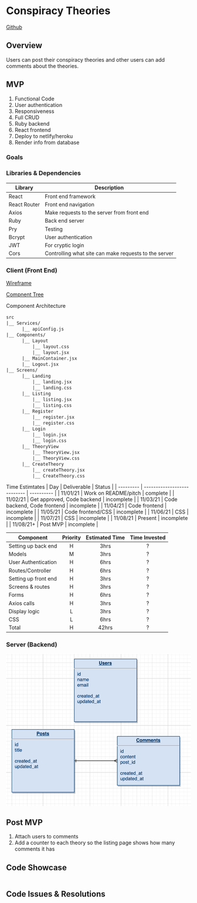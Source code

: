 # Conspiracy Theories


[Github](https://github.com/michaeljgrieshaber/conspiracyTheories)

## Overview

Users can post their conspiracy theories and other users can add comments about the theories.

## MVP

1. Functional Code
2. User authentication
3. Responsiveness
4. Full CRUD
5. Ruby backend
6. React frontend
7. Deploy to netlify/heroku
8. Render info from database

### Goals

### Libraries & Dependencies

| Library      | Description                                           |
| ------------ | ----------------------------------------------------- |
| React        | Front end framework                                   |
| React Router | Front end navigation                                  |
| Axios        | Make requests to the server from front end            |
| Ruby         | Back end server                                       |
| Pry          | Testing                                               |
| Bcrypt       | User authentication                                   |
| JWT          | For cryptic login                                     |
| Cors         | Controlling what site can make requests to the server |

### Client (Front End)

[Wireframe](https://www.figma.com/file/V9sTReyTrfm39K95P4i8lb/P4-Blog?node-id=1%3A3)

[Compnent Tree](https://whimsical.com/conspiracy-theories-S9YsJEfJTjs53WcNf2kNhx)

Component Architecture

```
src
|__ Services/
      |__ apiConfig.js
|__ Components/
      |__ Layout
          |__ layout.css
          |__ layout.jsx
      |__ MainContainer.jsx
      |__ Logout.jsx
|__ Screens/
      |__ Landing
          |__ landing.jsx
          |__ landing.css
      |__ Listing
          |__ listing.jsx
          |__ listing.css
      |__ Register
          |__ register.jsx
          |__ register.css
      |__ Login
          |__ login.jsx
          |__ login.css    
      |__ TheoryView
          |__ TheoryView.jsx
          |__ TheoryView.css
      |__ CreateTheory
          |__ createTheory.jsx
          |__ CreateTheory.css    

```

Time Estimtates
| Day | Deliverable | Status |
| --------- | --------------------------- | ---------- |
| 11/01/21 | Work on README/pitch | complete |
| 11/02/21 | Get approved, Code backend | incomplete |
| 11/03/21 | Code backend, Code frontend | incomplete |
| 11/04/21 | Code frontend | incomplete |
| 11/05/21 | Code frontend/CSS | incomplete |
| 11/06/21 | CSS | incomplete |
| 11/07/21 | CSS | incomplete |
| 11/08/21 | Present | incomplete |
| 11/08/21+ | Post MVP | incomplete |

| Component            | Priority | Estimated Time | Time Invested |
| -------------------- | :------: | :------------: | :-----------: |
| Setting up back end  |    H     |      3hrs      |       ?       |
| Models               |    M     |      3hrs      |       ?       |
| User Authentication  |    H     |      6hrs      |       ?       |
| Routes/Controller    |    H     |      6hrs      |       ?       |
| Setting up front end |    H     |      3hrs      |       ?       |
| Screens & routes     |    H     |      3hrs      |       ?       |
| Forms                |    H     |      6hrs      |       ?       |
| Axios calls          |    H     |      3hrs      |       ?       |
| Display logic        |    L     |      3hrs      |       ?       |
| CSS                  |    L     |      6hrs      |       ?       |
| Total                |    H     |     42hrs      |       ?       |

### Server (Backend)

![ERD](ERD.png)

## Post MVP

1. Attach users to comments
2. Add a counter to each theory so the listing page shows how many comments it has


## Code Showcase

```

```

## Code Issues & Resolutions

```

```
